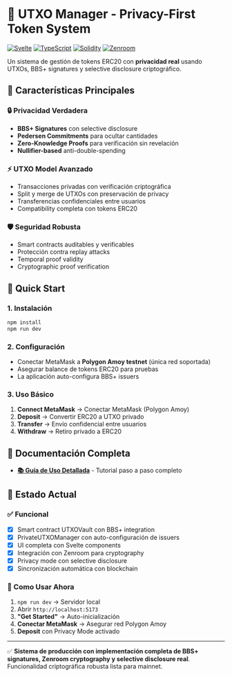 # 🔐 UTXO Manager - Privacy-First Token System

[![Svelte](https://img.shields.io/badge/Svelte-FF3E00?style=flat&logo=svelte&logoColor=white)](https://svelte.dev/)
[![TypeScript](https://img.shields.io/badge/TypeScript-007ACC?style=flat&logo=typescript&logoColor=white)](https://www.typescriptlang.org/)
[![Solidity](https://img.shields.io/badge/Solidity-363636?style=flat&logo=solidity&logoColor=white)](https://soliditylang.org/)
[![Zenroom](https://img.shields.io/badge/Zenroom-8B5CF6?style=flat&logoColor=white)](https://zenroom.org/)

Un sistema de gestión de tokens ERC20 con **privacidad real** usando UTXOs, BBS+ signatures y selective disclosure criptográfico.

## 🌟 Características Principales

### 🔒 **Privacidad Verdadera**
- **BBS+ Signatures** con selective disclosure
- **Pedersen Commitments** para ocultar cantidades
- **Zero-Knowledge Proofs** para verificación sin revelación
- **Nullifier-based** anti-double-spending

### ⚡ **UTXO Model Avanzado**
- Transacciones privadas con verificación criptográfica
- Split y merge de UTXOs con preservación de privacy
- Transferencias confidenciales entre usuarios
- Compatibility completa con tokens ERC20

### 🛡️ **Seguridad Robusta**
- Smart contracts auditables y verificables
- Protección contra replay attacks
- Temporal proof validity
- Cryptographic proof verification

## 🚀 Quick Start

### **1. Instalación**
```bash
npm install
npm run dev
```

### **2. Configuración**
- Conectar MetaMask a **Polygon Amoy testnet** (única red soportada)
- Asegurar balance de tokens ERC20 para pruebas
- La aplicación auto-configura BBS+ issuers

### **3. Uso Básico**
1. **Connect MetaMask** → Conectar MetaMask (Polygon Amoy)
2. **Deposit** → Convertir ERC20 a UTXO privado  
3. **Transfer** → Envío confidencial entre usuarios
4. **Withdraw** → Retiro privado a ERC20

## 📖 Documentación Completa

- **[📚 Guía de Uso Detallada](./USAGE_GUIDE.md)** - Tutorial paso a paso completo

## 🔄 Estado Actual

### ✅ **Funcional**
- [x] Smart contract UTXOVault con BBS+ integration
- [x] PrivateUTXOManager con auto-configuración de issuers
- [x] UI completa con Svelte components
- [x] Integración con Zenroom para cryptography
- [x] Privacy mode con selective disclosure
- [x] Sincronización automática con blockchain

### **🎯 Como Usar Ahora**
1. `npm run dev` → Servidor local
2. Abrir `http://localhost:5173`
3. **"Get Started"** → Auto-inicialización
4. **Conectar MetaMask** → Asegurar red Polygon Amoy
5. **Deposit** con Privacy Mode activado

---

✅ **Sistema de producción con implementación completa de BBS+ signatures, Zenroom cryptography y selective disclosure real**. Funcionalidad criptográfica robusta lista para mainnet.